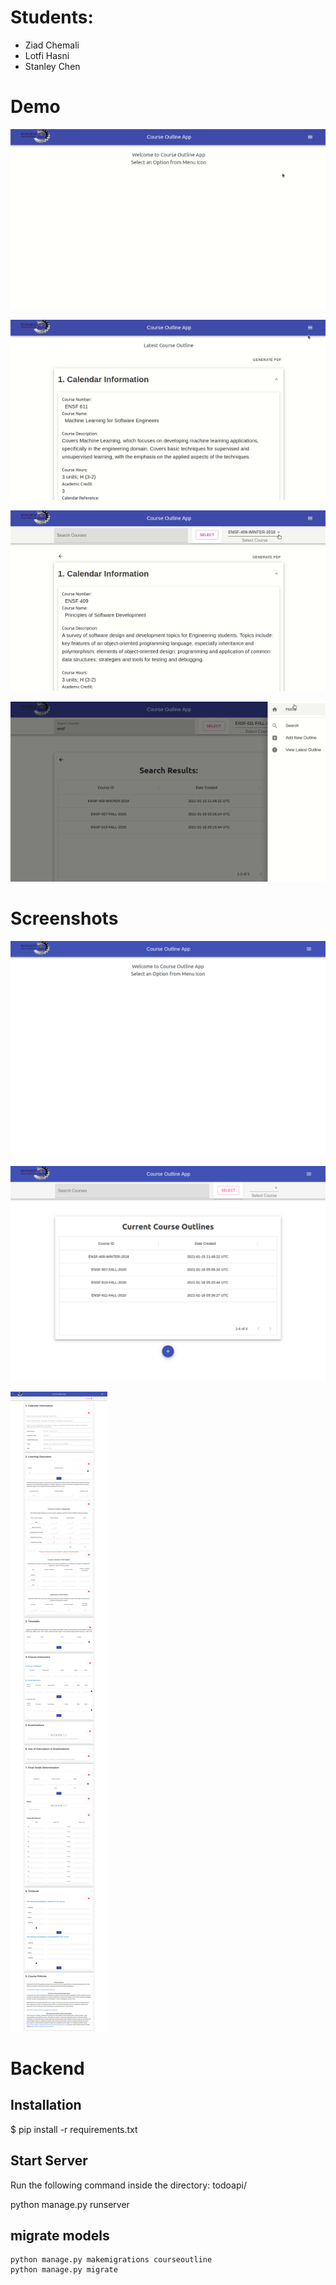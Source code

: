 # Students:
- Ziad Chemali
- Lotfi Hasni
- Stanley Chen



# Demo

![course-outline-demo-1](README.assets/course-outline-demo-1.gif)

![course-outline-demo-2](README.assets/course-outline-demo-2.gif)

![course-outline-demo-3](README.assets/course-outline-demo-3.gif)



![course-outline-demo-4](README.assets/course-outline-demo-4.gif)

# Screenshots

![image-20210201022715285](README.assets/image-20210201022715285.png)

![image-20210201022731282](README.assets/image-20210201022731282.png)

![image-20210201022830133](README.assets/image-20210201022830133.png)


# Backend
## Installation

$ pip install -r requirements.txt

## Start Server

Run the following command inside the directory: todoapi/

python manage.py runserver

## migrate models
```
python manage.py makemigrations courseoutline
python manage.py migrate
```

